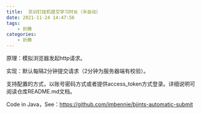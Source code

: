 ```yaml
---
title:  京训钉挂机提交学习时长（半自动） 
date: 2021-11-24 14:47:56
tags:
    - 折腾
categories:
    - 折腾
---
```


原理：模拟浏览器发起http请求。

实现：默认每隔2分钟提交请求（2分钟为服务器端有校验）。

支持配置的方式，以账号密码方式或者提供access_token方式登录。详细说明可阅读仓库README.md文档。

Code in Java，See：https://github.com/imbennie/bjjnts-automatic-submit


